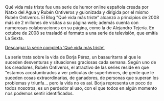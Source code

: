 Qué vida más triste fue una serie de humor online española creada por Natxo del Agua y Rubén Ontiveros y guionizada y dirigida por el mismo Rubén Ontiveros.
El Blog "Qué vida más triste" alcanzó a principios de 2008 más de 2 millones de visitas a su página web; además cuenta con numerosas colaboraciones en su página, como la de Alejandro Tejería.
En octubre de 2008 se trasladó el formato a una serie de televisión, que emitía La Sexta.

<a href="https://drive.google.com/drive/folders/1G7dkQflJ4JzOG0Nq1Ogr8HcVJXZ1IRge?usp=sharing">Descargar la serie completa 'Qué vida más triste'</a>

La serie trata sobre la vida de Borja Pérez, un basauritarra al que le suceden desventuras y situaciones graciosas cada semana.
Según uno de los creadores, Rubén Ontiveros, el atractivo de las series reside en que “estamos acostumbrados a ver películas de superhéroes, de gente que le suceden cosas extraordinarias, de ganadores, de personas que superan los problemas y triunfa… pero la vida no es así.
Borja representa un poco de todos nosotros, es un perdedor al uso, con el que todos en algún momento nos podemos sentir identificados.
